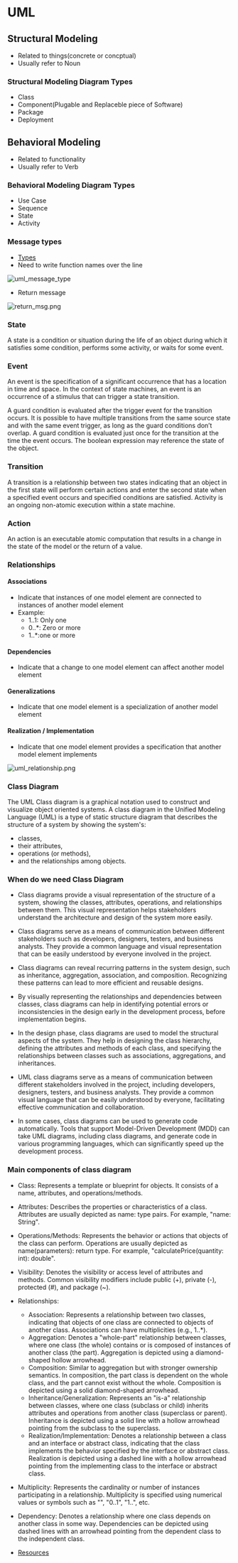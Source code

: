 # UML

## Structural Modeling
- Related to things(concrete or concptual)
- Usually refer to Noun

### Structural Modeling Diagram Types

- Class
- Component(Plugable and Replaceble piece of Software)
- Package
- Deployment


## Behavioral Modeling
- Related to functionality
- Usually refer to Verb

### Behavioral Modeling Diagram Types

- Use Case
- Sequence
- State
- Activity


### Message types

- [Types](https://www.uml-diagrams.org/interaction-message.html)
- Need to write function names over the line
<img src="../staticresources/uml_message_type.png" alt="uml_message_type" />

- Return message
<img src="../staticresources/return_msg.png" alt="return_msg.png" />

### State
A state is a condition or situation during the life of an object during which it satisfies some condition, performs some activity, or waits for some event.


### Event
An event is the specification of a significant occurrence that has a location in time and space. In the context of state machines, an event is an occurrence of a stimulus that can trigger a state transition.

A guard condition is evaluated after the trigger event for the transition occurs. It is possible to have multiple transitions from the same source state and with the same event trigger, as long as the guard conditions don’t overlap. A guard condition is evaluated just once for the transition at the time the event occurs. The boolean expression may reference the state of the object.

### Transition
A transition is a relationship between two states indicating that an object in the first state will perform certain actions and enter the second state when a specified event occurs and specified conditions are satisfied. Activity is an ongoing non-atomic execution within a state machine.

### Action
An action is an executable atomic computation that results in a change in the state of the model or the return of a value.


### Relationships

#### Associations	
- Indicate that instances of one model element are connected to instances of another model element
- Example: 
	- 1..1: Only one
	- 0..*: Zero or more
	- 1..*:one or more
#### Dependencies	
- Indicate that a change to one model element can affect another model element
#### Generalizations	
- Indicate that one model element is a specialization of another model element
#### Realization / Implementation	
- Indicate that one model element provides a specification that another model element implements

<img src="../staticresources/uml_relationship.png" alt="uml_relationship.png" />


### Class Diagram

The UML Class diagram is a graphical notation used to construct and visualize object oriented systems. A class diagram in the Unified Modeling Language (UML) is a type of static structure diagram that describes the structure of a system by showing the system's:

- classes,
- their attributes,
- operations (or methods),
- and the relationships among objects.

### When do we need Class Diagram

-  Class diagrams provide a visual representation of the structure of a system, showing the classes, attributes, operations, and relationships between them. This visual representation helps stakeholders understand the architecture and design of the system more easily.


- Class diagrams serve as a means of communication between different stakeholders such as developers, designers, testers, and business analysts. They provide a common language and visual representation that can be easily understood by everyone involved in the project.

- Class diagrams can reveal recurring patterns in the system design, such as inheritance, aggregation, association, and composition. Recognizing these patterns can lead to more efficient and reusable designs.

-  By visually representing the relationships and dependencies between classes, class diagrams can help in identifying potential errors or inconsistencies in the design early in the development process, before implementation begins.

- In the design phase, class diagrams are used to model the structural aspects of the system. They help in designing the class hierarchy, defining the attributes and methods of each class, and specifying the relationships between classes such as associations, aggregations, and inheritances.

- UML class diagrams serve as a means of communication between different stakeholders involved in the project, including developers, designers, testers, and business analysts. They provide a common visual language that can be easily understood by everyone, facilitating effective communication and collaboration.

- In some cases, class diagrams can be used to generate code automatically. Tools that support Model-Driven Development (MDD) can take UML diagrams, including class diagrams, and generate code in various programming languages, which can significantly speed up the development process.


### Main components of class diagram

- Class: Represents a template or blueprint for objects. It consists of a name, attributes, and operations/methods.

- Attributes: Describes the properties or characteristics of a class. Attributes are usually depicted as name: type pairs. For example, "name: String".

- Operations/Methods: Represents the behavior or actions that objects of the class can perform. Operations are usually depicted as name(parameters): return type. For example, "calculatePrice(quantity: int): double".

- Visibility: Denotes the visibility or access level of attributes and methods. Common visibility modifiers include public (+), private (-), protected (#), and package (~).

- Relationships:

	- Association: Represents a relationship between two classes, indicating that objects of one class are connected to objects of another class. Associations can have multiplicities (e.g., 1..*).
	- Aggregation: Denotes a "whole-part" relationship between classes, where one class (the whole) contains or is composed of instances of another class (the part). Aggregation is depicted using a diamond-shaped hollow arrowhead.
	- Composition: Similar to aggregation but with stronger ownership semantics. In composition, the part class is dependent on the whole class, and the part cannot exist without the whole. Composition is depicted using a solid diamond-shaped arrowhead.
	- Inheritance/Generalization: Represents an "is-a" relationship between classes, where one class (subclass or child) inherits attributes and operations from another class (superclass or parent). Inheritance is depicted using a solid line with a hollow arrowhead pointing from the subclass to the superclass.
	- Realization/Implementation: Denotes a relationship between a class and an interface or abstract class, indicating that the class implements the behavior specified by the interface or abstract class. Realization is depicted using a dashed line with a hollow arrowhead pointing from the implementing class to the interface or abstract class.
- Multiplicity: Represents the cardinality or number of instances participating in a relationship. Multiplicity is specified using numerical values or symbols such as "", "0..1", "1..", etc.

- Dependency: Denotes a relationship where one class depends on another class in some way. Dependencies can be depicted using dashed lines with an arrowhead pointing from the dependent class to the independent class.

- [Resources](https://www.visual-paradigm.com/guide/uml-unified-modeling-language/uml-class-diagram-tutorial/)





















